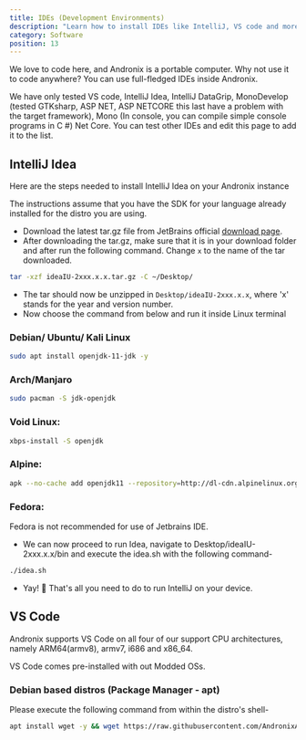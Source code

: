 ```yaml
---
title: IDEs (Development Environments)
description: "Learn how to install IDEs like IntelliJ, VS code and more."
category: Software
position: 13
---
```


We love to code here, and Andronix is a portable computer. Why not use it to code anywhere? You can use full-fledged IDEs
inside Andronix.

<alert type="warning">We have only tested VS code, IntelliJ Idea, IntelliJ DataGrip, MonoDevelop (tested GTKsharp, ASP
NET, ASP NETCORE this last have a problem with the target framework), Mono (In console, you can compile simple console
programs in C #) Net Core. You can test other IDEs and edit this page to add it to the list.</alert>

## IntelliJ Idea

Here are the steps needed to install IntelliJ Idea on your Andronix instance

<alert type="info">The instructions assume that you have the SDK for your language already installed for the distro you are
using.</alert>

* Download the latest tar.gz file from JetBrains
  official [download page](https://www.jetbrains.com/idea/download/#section=linux).
* After downloading the tar.gz, make sure that it is in your download folder and after run the following command.
  Change `x` to the name of the tar downloaded.

```bash
tar -xzf ideaIU-2xxx.x.x.tar.gz -C ~/Desktop/
```

* The tar should now be unzipped in `Desktop/ideaIU-2xxx.x.x`, where 'x' stands for the year and version number.
* Now choose the command from below and run it inside Linux terminal

### Debian/ Ubuntu/ Kali Linux

```bash
sudo apt install openjdk-11-jdk -y
```

### Arch/Manjaro

```bash
sudo pacman -S jdk-openjdk
```

### Void Linux:

```bash
xbps-install -S openjdk
```

### Alpine:

```bash
apk --no-cache add openjdk11 --repository=http://dl-cdn.alpinelinux.org/alpine/edge/community
```

### Fedora:

<alert type="warning">
Fedora is not recommended for use of Jetbrains IDE.
</alert>

* We can now proceed to run Idea, navigate to Desktop/ideaIU-2xxx.x.x/bin and execute the idea.sh with the following
  command-

```bash
./idea.sh
```

* Yay! 🎊 That's all you need to do to run IntelliJ on your device.

## VS Code

<alert type="info">Andronix supports VS Code on all four of our support CPU architectures, namely ARM64(armv8), armv7,
i686 and x86_64.</alert>

<alert type="success">VS Code comes pre-installed with out Modded OSs.</alert>

### Debian based distros (Package Manager - apt)

Please execute the following command from within the distro's shell-

```bash
apt install wget -y && wget https://raw.githubusercontent.com/AndronixApp/AndronixOrigin/master/Uninstall/vscode_patch.sh && chmod +x vscode_patch.sh && ./vscode_patch.sh
```